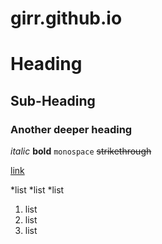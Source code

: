 # girr.github.io

Heading
===

Sub-Heading
---

### Another deeper heading

*italic* **bold** `monospace` ~~strikethrough~~ 

[link](gir.tf)

*list
*list
*list

1. list
2. list
3. list

